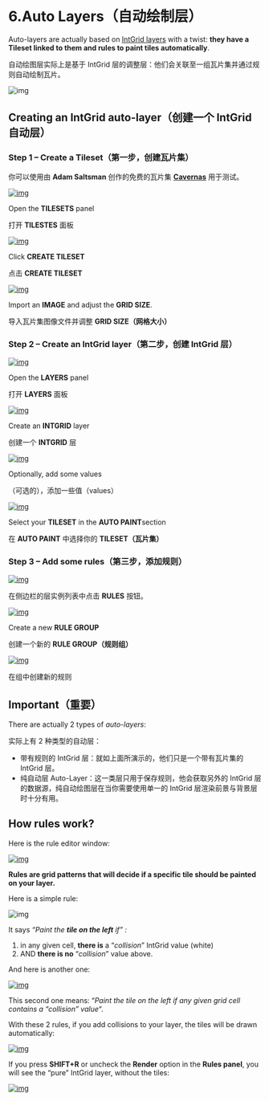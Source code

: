 # 6.Auto Layers（自动绘制层）

Auto-layers are actually based on [IntGrid layers](https://ldtk.io/docs/tutorials/intgrid-layers/) with a twist: **they have a Tileset linked to them and rules to paint tiles automatically**.

自动绘图层实际上是基于 IntGrid 层的调整层：他们会关联至一组瓦片集并通过规则自动绘制瓦片。

![img](https://ldtk.io/wp-content/uploads/2020/11/autoLayer-demo2.gif)

## Creating an IntGrid auto-layer（创建一个 IntGrid 自动层）

### Step 1 – Create a Tileset（第一步，创建瓦片集）

你可以使用由 **Adam Saltsman** 创作的免费的瓦片集 **[Cavernas](https://adamatomic.itch.io/cavernas)** 用于测试。

[![img](https://ldtk.io/wp-content/uploads/2020/12/image-9.png)](https://ldtk.io/wp-content/uploads/2020/12/image-9.png)

Open the **TILESETS** panel

打开 **TILESTES** 面板

[![img](https://ldtk.io/wp-content/uploads/2020/12/createTileset.png)](https://ldtk.io/wp-content/uploads/2020/12/createTileset.png)

Click **CREATE TILESET**

点击 **CREATE TILESET** 

[![img](https://ldtk.io/wp-content/uploads/2020/12/Tileset-Cavernas-835x1024.png)](https://ldtk.io/wp-content/uploads/2020/12/Tileset-Cavernas.png)

Import an **IMAGE** and adjust the **GRID SIZE**.

导入瓦片集图像文件并调整 **GRID SIZE（网格大小）** 

### Step 2 – Create an IntGrid layer（第二步，创建 IntGrid 层）

[![img](https://ldtk.io/wp-content/uploads/2020/12/image.png)](https://ldtk.io/wp-content/uploads/2020/12/image.png)

Open the **LAYERS** panel

打开 **LAYERS** 面板

[![img](https://ldtk.io/wp-content/uploads/2022/02/createLayer.png)](https://ldtk.io/wp-content/uploads/2022/02/createLayer.png)

Create an **INTGRID** layer

创建一个 **INTGRID** 层

[![img](https://ldtk.io/wp-content/uploads/2022/02/layerSettings.png)](https://ldtk.io/wp-content/uploads/2022/02/layerSettings.png)

Optionally, add some values

（可选的），添加一些值（values）

[![img](https://ldtk.io/wp-content/uploads/2020/12/AutoLayer.png)](https://ldtk.io/wp-content/uploads/2020/12/AutoLayer.png)

Select your **TILESET** in the **AUTO PAINT**section

在 **AUTO PAINT** 中选择你的 **TILESET（瓦片集）** 

### Step 3 – Add some rules（第三步，添加规则）

[![img](https://ldtk.io/wp-content/uploads/2020/12/image-13.png)](https://ldtk.io/wp-content/uploads/2020/12/image-13.png)

在侧边栏的层实例列表中点击 **RULES** 按钮。

[![img](https://ldtk.io/wp-content/uploads/2020/12/image-14.png)](https://ldtk.io/wp-content/uploads/2020/12/image-14.png)

Create a new **RULE GROUP**

创建一个新的 **RULE GROUP（规则组）**

[![img](https://ldtk.io/wp-content/uploads/2020/12/image-15.png)](https://ldtk.io/wp-content/uploads/2020/12/image-15.png)

在组中创建新的规则

## Important（重要）

There are actually 2 types of *auto-layers*:

实际上有 2 种类型的自动层：

- 带有规则的 IntGrid 层：就如上面所演示的，他们只是一个带有瓦片集的 IntGrid 层。
- 纯自动层 Auto-Layer：这一类层只用于保存规则，他会获取另外的 IntGrid 层的数据源，纯自动绘图层在当你需要使用单一的 IntGrid 层渲染前景与背景层时十分有用。

## How rules work?

Here is the rule editor window:

[![img](https://ldtk.io/wp-content/uploads/2020/12/image-18.png)](https://ldtk.io/wp-content/uploads/2020/12/image-18.png)

**Rules are grid patterns that will decide if a specific tile should be painted on your layer.**

Here is a simple rule:

![img](https://ldtk.io/wp-content/uploads/2020/12/image-19.png)

It says *“Paint the **tile on the left** if” :*

1. in any given cell, **there is** a “*collision*” IntGrid value (white)
2. AND **there is no** “*collision*” value above.

And here is another one:

[![img](https://ldtk.io/wp-content/uploads/2020/12/image-17.png)](https://ldtk.io/wp-content/uploads/2020/12/image-17.png)

This second one means: “*Paint the tile on the left if any given grid cell contains a “collision” value*“.

With these 2 rules, if you add collisions to your layer, the tiles will be drawn automatically:

[![img](https://ldtk.io/wp-content/uploads/2020/12/AutoLayer-ExampleDemo.gif)](https://ldtk.io/wp-content/uploads/2020/12/AutoLayer-ExampleDemo.gif)

If you press **SHIFT+R** or uncheck the **Render** option in the **Rules panel**, you will see the “pure” IntGrid layer, without the tiles:

[![img](https://ldtk.io/wp-content/uploads/2020/12/AutoLayer-RenderDemo.gif)](https://ldtk.io/wp-content/uploads/2020/12/AutoLayer-RenderDemo.gif)